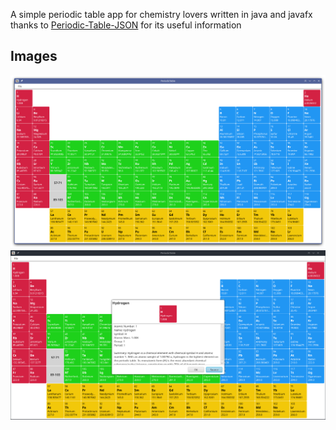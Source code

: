 A simple periodic table app for chemistry lovers written in java and javafx
<br>
thanks to [Periodic-Table-JSON](https://github.com/Bowserinator/Periodic-Table-JSON) for its useful information

## Images

<img src="images/Screenshot_20221115_151026.png">
<img src="images/Screenshot_20221115_151049.png">
